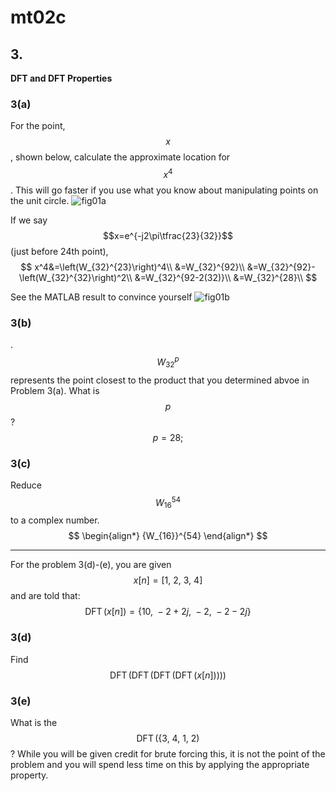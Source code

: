 # mt02c

## 3.
__DFT and DFT Properties__

### 3(a)
For the point, $$x$$, shown below, calculate the approximate location for $$x^4$$. This will go faster if you use what you know about manipulating points on the unit circle.
![fig01a](mt02/mt02c-fig01a.png)

If we say $$x=e^{-j2\pi\tfrac{23}{32}}$$ (just before 24th point),
$$
x^4&=\left(W_{32}^{23}\right)^4\\
&=W_{32}^{92}\\
&=W_{32}^{92}-\left(W_{32}^{32}\right)^2\\
&=W_{32}^{92-2(32)}\\
&=W_{32}^{28}\\
$$

See the MATLAB result to convince yourself
![fig01b](mt02/mt02c-fig01b.png)

### 3(b)
.$${W_{32}}^p$$ represents the point closest to the product that you determined abvoe in Problem 3(a). What is $$p$$?
$$
p=28;
$$


### 3(c)
Reduce $${W_{16}}^{54}$$ to a complex number.
$$
\begin{align*}
{W_{16}}^{54}
\end{align*}
$$


------
For the problem 3(d)-(e), you are given
$$
x[n]=[1,\:2,\:3,\:4]
$$
and are told that:
$$
\operatorname{DFT}\left(x[n]\right)=\{10,\:-2+2j,\:-2,\:-2-2j\}
$$

### 3(d)
Find
$$
\operatorname{DFT}\left(\operatorname{DFT}\left(\operatorname{DFT}\left(\operatorname{DFT}\left(x[n]\right)\right)\right)\right)
$$


### 3(e)
What is the $$\operatorname{DFT}\left(\{3,\:4,\:1,\:2\right)$$? While you will be given credit for brute forcing this, it is not the point of the problem and you will spend less time on this by applying  the appropriate property.
